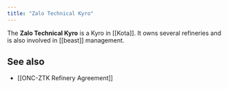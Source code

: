 ```yaml
---
title: "Zalo Technical Kyro"
---
```


The **Zalo Technical Kyro** is a Kyro in [[Kota]]. It owns several refineries and is also involved in [[beast]] management.

## See also

- [[ONC-ZTK Refinery Agreement]]

